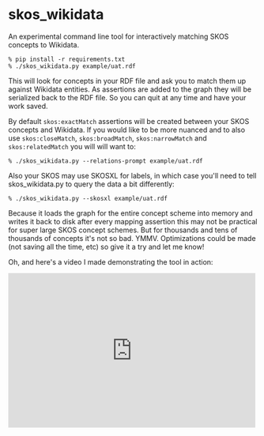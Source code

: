 # skos_wikidata

An experimental command line tool for interactively matching SKOS concepts
to Wikidata.

    % pip install -r requirements.txt
    % ./skos_wikidata.py example/uat.rdf

This will look for concepts in your RDF file and ask you to match them up
against Wikidata entities. As assertions are added to the graph they will be 
serialized back to the RDF file. So you can quit at any time and have your work
saved.

By default `skos:exactMatch` assertions will be created between your SKOS
concepts and Wikidata. If you would like to be more nuanced and to also use
`skos:closeMatch`, `skos:broadMatch`, `skos:narrowMatch` and `skos:relatedMatch`
you will will want to:

    % ./skos_wikidata.py --relations-prompt example/uat.rdf 

Also your SKOS may use SKOSXL for labels, in which case you'll need to tell
skos_wikidata.py to query the data a bit differently:

    % ./skos_wikidata.py --skosxl example/uat.rdf 

Because it loads the graph for the entire concept scheme into memory and 
writes it back to disk after every mapping assertion this may not be practical 
for super large SKOS concept schemes. But for thousands and tens of thousands
of concepts it's not so bad. YMMV.  Optimizations could be made 
(not saving all the time, etc) so give it a try and let me know!

Oh, and here's a video I made demonstrating the tool in action:

<iframe src="https://player.vimeo.com/video/128396304" width="500" height="313" frameborder="0" webkitallowfullscreen mozallowfullscreen allowfullscreen></iframe>
